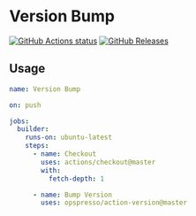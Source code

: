 # Version Bump

[![GitHub Actions status](https://github.com/opspresso/action-version/workflows/Build-Push/badge.svg)](https://github.com/opspresso/action-version/actions)
[![GitHub Releases](https://img.shields.io/github/release/opspresso/action-version.svg)](https://github.com/opspresso/action-version/releases)

## Usage

```yaml
name: Version Bump

on: push

jobs:
  builder:
    runs-on: ubuntu-latest
    steps:
      - name: Checkout
        uses: actions/checkout@master
        with:
          fetch-depth: 1

      - name: Bump Version
        uses: opspresso/action-version@master
```
